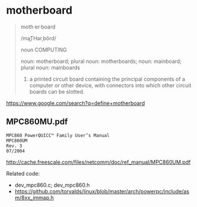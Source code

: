 # motherboard

> moth·er·board
>
> /məT͟Hərˌbôrd/
>
> noun COMPUTING
>
> noun: motherboard; plural noun: motherboards; noun: mainboard; plural noun: mainboards
>
> 1. a printed circuit board containing the principal components of a computer or other device, with connectors into which other circuit boards can be slotted.

https://www.google.com/search?q=define+motherboard

## MPC860MU.pdf

```
MPC860 PowerQUICC™ Family User’s Manual
MPC860UM
Rev. 3
07/2004
```

http://cache.freescale.com/files/netcomm/doc/ref_manual/MPC860UM.pdf

Related code:

- dev_mpc860.c; dev_mpc860.h
- https://github.com/torvalds/linux/blob/master/arch/powerpc/include/asm/8xx_immap.h
